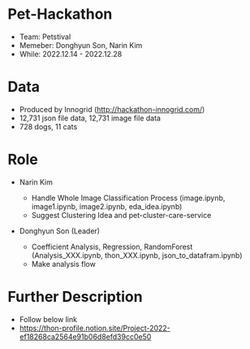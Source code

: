 # Pet-Hackathon
- Team: Petstival
- Memeber: Donghyun Son, Narin Kim
- While: 2022.12.14 - 2022.12.28

# Data
- Produced by Innogrid (http://hackathon-innogrid.com/)
- 12,731 json file data, 12,731 image file data
- 728 dogs, 11 cats

# Role
- Narin Kim
    - Handle Whole Image Classification Process (image.ipynb, image1.ipynb, image2.ipynb, eda_idea.ipynb)
    - Suggest Clustering Idea and pet-cluster-care-service 

- Donghyun Son (Leader)
    - Coefficient Analysis, Regression, RandomForest (Analysis_XXX.ipynb, thon_XXX.ipynb, json_to_datafram.ipynb)
    - Make analysis flow

# Further Description
- Follow below link
- https://thon-profile.notion.site/Project-2022-ef18268ca2564e91b06d8efd39cc0e50